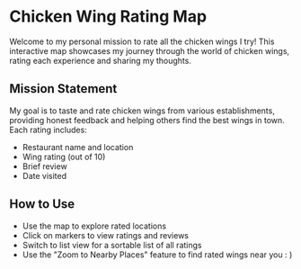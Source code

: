 # Chicken Wing Rating Map

Welcome to my personal mission to rate all the chicken wings I try! This interactive map showcases my journey through the world of chicken wings, rating each experience and sharing my thoughts.

## Mission Statement

My goal is to taste and rate chicken wings from various establishments, providing honest feedback and helping others find the best wings in town. Each rating includes:

- Restaurant name and location
- Wing rating (out of 10)
- Brief review
- Date visited

## How to Use

- Use the map to explore rated locations
- Click on markers to view ratings and reviews
- Switch to list view for a sortable list of all ratings
- Use the "Zoom to Nearby Places" feature to find rated wings near you : ) 